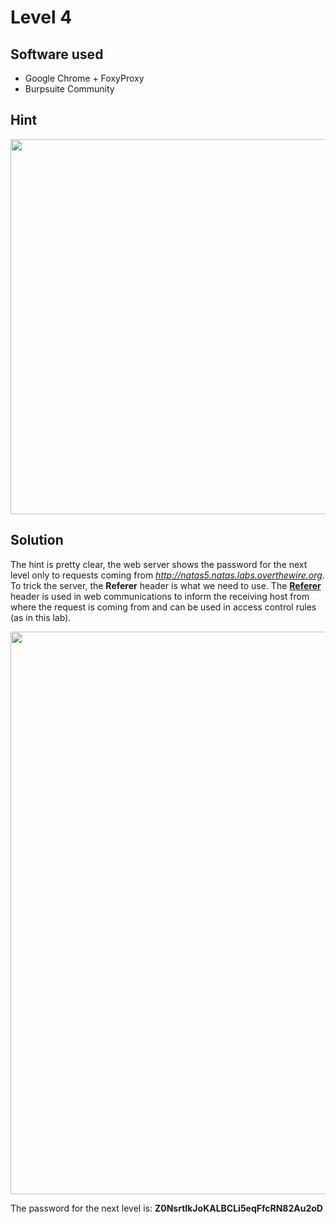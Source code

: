 # Level 4

## Software used
- Google Chrome + FoxyProxy
- Burpsuite Community

## Hint
<img src="https://user-images.githubusercontent.com/110602224/235319385-036f9b18-f556-4e78-9ea5-f7765636c6b2.png" width=600 height=auto>

## Solution

The hint is pretty clear, the web server shows the password for the next level only to requests coming from _http://natas5.natas.labs.overthewire.org_.  
To trick the server, the **Referer** header is what we need to use. The [**Referer**](https://developer.mozilla.org/en-US/docs/Web/HTTP/Headers/Referer) header is used in web communications to inform the receiving host from where the request is coming from and can be used in access control rules (as in this lab).  

<img src="https://user-images.githubusercontent.com/110602224/235320044-52c34063-827e-4c3e-9e9a-0d0890ea83b0.png" width=900 height=auto>

The password for the next level is: **Z0NsrtIkJoKALBCLi5eqFfcRN82Au2oD**
